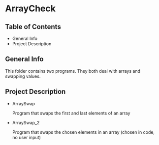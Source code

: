 # ArrayCheck

## Table of Contents
* General Info
* Project Description

## General Info
This folder contains two programs. They both deal with arrays and swapping values. 

## Project Description
* ArraySwap

   Program that swaps the first and last elements of an array 
* ArraySwap_2

   Program that swaps the chosen elements in an array (chosen in code, no user input)